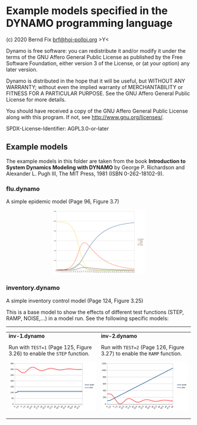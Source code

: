 
Example models specified in the DYNAMO programming language
===========================================================

(c) 2020 Bernd Fix <brf@hoi-polloi.org>   >Y<

Dynamo is free software: you can redistribute it and/or modify it
under the terms of the GNU Affero General Public License as published
by the Free Software Foundation, either version 3 of the License,
or (at your option) any later version.

Dynamo is distributed in the hope that it will be useful, but
WITHOUT ANY WARRANTY; without even the implied warranty of
MERCHANTABILITY or FITNESS FOR A PARTICULAR PURPOSE.  See the GNU
Affero General Public License for more details.

You should have received a copy of the GNU Affero General Public License
along with this program.  If not, see <http://www.gnu.org/licenses/>.

SPDX-License-Identifier: AGPL3.0-or-later

## Example models

The example models in this folder are taken from the book
**Introduction to System Dynamics Modeling with DYNAMO** by George P.
Richardson and Alexander L. Pugh III, The MIT Press, 1981 (ISBN
0-262-18102-9).

### flu.dynamo

A simple epidemic model (Page 96, Figure 3.7)

<p align="center">
  <img src="flu.svg" alt="inv-1.dynamo graph" width="50%" />
</p>

### inventory.dynamo

A simple inventory control model (Page 124, Figure 3.25)

This is a base model to show the effects of different test functions (STEP,
RAMP, NOISE,...) in a model run. See the following specific models:

---

<table>
<tr>
<td width="30%">
<b>inv-1.dynamo</b>

Run with `TEST=1` (Page 125, Figure 3.26) to enable the `STEP` function.

<p align="center">
  <img src="inv-1.svg" alt="inv-1.dynamo graph" />
</p>
</td>
<td width="30%">
<b>inv-2.dynamo</b>

Run with `TEST=2` (Page 126, Figure 3.27) to enable the `RAMP` function.

<p align="center">
  <img src="inv-2.svg" alt="inv-2.dynamo graph" />
</p>
</td>
</tr>
</table>